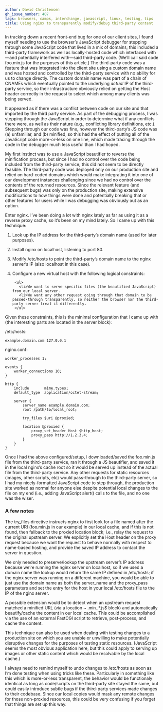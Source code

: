 ```yaml
---
author: David Christensen
gh_issue_number: 407
tags: browsers, camps, interchange, javascript, linux, testing, tips
title: Using nginx to transparently modify/debug third-party content
---
```




In tracking down a recent front-end bug for one of our client
sites, I found myself needing to use the browser’s JavaScript debugger
for stepping through some JavaScript code that lived in a mix of
domains; this included a third-party framework as well as
locally-hosted code which interfaced with—​and potentially
interfered with—​said third-party code. (We’ll call said code
foo.min.js for the purposes of this article.) The
third-party code was a feature that was integrated into the client
site using a custom domain name and was hosted and controlled by the
third-party service with no ability for us to change directly. The
custom domain name was part of a chain of CNAMEs which eventually
pointed to the underlying *actual* IP of the third-party service, so
their infrastructure obviously relied on getting the Host
header correctly in the request to select which among many clients was
being served.

It appeared as if there was a conflict between code on our site and
that imported by the third party service. As part of the debugging
process, I was stepping through the JavaScript in order to determine
what if any conflicts there were, as well as their nature (e.g.,
conflicting library definitions, etc.). Stepping through our code was
fine, however the third-party’s JS code was (a) unfamiliar, and (b)
minified, so this had the effect of putting all of the JavaScript code
more-or-less on one line, which made tracing through the code in the
debugger much less useful than I had hoped.

My first instinct was to use a JavaScript beautifier to reverse the
minification process, but since I had no control over the code being
included from the third-party service, this did not seem to be
directly feasible. The third-party code was deployed only on our
production site and relied on hard-coded domains which would make
integrating it into one of our development instances challenging since
we had no control over the contents of the returned resources. Since
the relevant feature (and subsequent bugs) was only on the production
site, making extensive modifications to how things were done and
potentially breaking that or other features for users while I was
debugging was obviously out as an option.

Enter nginx. I’ve been doing a lot with nginx lately as far as
using it as a reverse proxy cache, so it’s been on my mind lately. So
I came up with this technique:

1. Look up the IP address for the third-party’s domain name (used for later purposes).
1. Install nginx on localhost, listening to port 80.
1. Modify /etc/hosts to point the third-party’s domain name to the nginx server’s IP (also localhost in this case).
1. Configure a new virtual host with the following logical constraints:

        <ul>
          <li>We want to serve specific files (the beautified JavaScript) from our local server.
          <li>We want any other request going through that domain to be passed-through transparently, so neither the browser nor the third-party server treat it differently.
        </ul>

Given these constraints, this is the minimal configuration that I came up with (the interesting parts are located in the server block):

/etc/hosts:

```nohighlight
example.domain.com 127.0.0.1
```

nginx.conf:

```nohighlight
worker_processes 1;

events {
    worker_connections 10;
}

http {
    include       mime.types;
    default_type  application/octet-stream;
    
    server {
        server_name example.domain.com;
        root /path/to/local_root;

        try_files $uri @proxied;

        location @proxied {
            proxy_set_header Host $http_host;
            proxy_pass http://1.2.3.4;
        }
    }
}
```

Once I had the above configured/setup, I downloaded/saved the
foo.min.js file from the third-party service, ran it through
a JS beautifier, and saved it in the local nginx’s cache root so it
would be served up instead of the actual file from the third-party
service. Any other requests for static resources (images, other
scripts, etc) would pass-through to the third-party server, so I had
my nicely-formatted JavaScript code to step through, the production site
worked as normal for anyone else despite potential local changes to
the file on my end (i.e., adding JavaScript alert() calls to the
file, and no one was the wiser.

### A few notes

The try_files directive instructs nginx to first look for
a file named after the current URI (foo.min.js in our
example) in our local cache, and if this is not found, then fallback
to the proxied location block; i.e., relay the request to the original
upstream server. We explicitly set the Host header on the
proxy request because we want the request to behave normally with
respect to name-based hosting, and provide the saved IP address to
contact the server in question.

We only needed to preserve/lookup the upstream server’s IP address
because we’re running the nginx server on localhost, so if we used a
domain name the lookup would return the same IP defined in
/etc/hosts; if the nginx server was running on a different
machine, you would be able to just use the domain name as both the
server_name and the proxy_pass parameters and set
the entry for the host in your local /etc/hosts file to the
IP of the nginx server.

A possible extension would be to detect when an upstream request
matched a minified URL (via a location ~ \.min\..*\.js$
block) and automatically beautify/cache the content in our local
cache. This could be accomplished via the use of an external FastCGI
script to retrieve, post-process, and cache the content.

This technique can also be used when dealing with testing changes
to a production site on which you are unable or unwilling to make
potentially disruptive changes for the purposes of testing static
resources. (JavaScript seems the most obvious application here, but this
could apply to serving up images or other static content which would
be resolvable by the local cache.)

I always need to remind myself to undo changes to
/etc/hosts as soon as I’m done testing when using tricks like
these. Particularly in something like this which is more-or-less
transparent, the behavior would be functionaly identical as long as
code/scripts on the third-party site stayed the same, but could easily
introduce subtle bugs if the third-party services made changes to
their codebase. Since our local copies would mask any remote changes
for those non-proxied resources, this could be very confusing if you
forget that things are set up this way.


